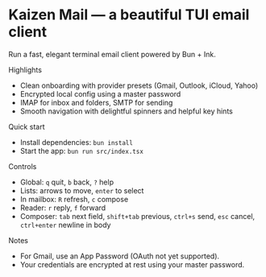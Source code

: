 # Kaizen Mail — a beautiful TUI email client

Run a fast, elegant terminal email client powered by Bun + Ink.

Highlights
- Clean onboarding with provider presets (Gmail, Outlook, iCloud, Yahoo)
- Encrypted local config using a master password
- IMAP for inbox and folders, SMTP for sending
- Smooth navigation with delightful spinners and helpful key hints

Quick start
- Install dependencies: `bun install`
- Start the app: `bun run src/index.tsx`

Controls
- Global: `q` quit, `b` back, `?` help
- Lists: arrows to move, `enter` to select
- In mailbox: `R` refresh, `c` compose
- Reader: `r` reply, `f` forward
- Composer: `tab` next field, `shift+tab` previous, `ctrl+s` send, `esc` cancel, `ctrl+enter` newline in body

Notes
- For Gmail, use an App Password (OAuth not yet supported).
- Your credentials are encrypted at rest using your master password.
